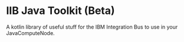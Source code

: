 # IIB Java Toolkit (Beta)

A kotlin library of useful stuff for the IBM Integration Bus to use in your JavaComputeNode.
